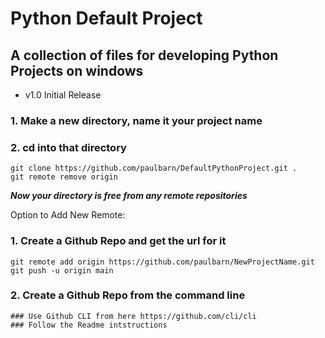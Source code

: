 # Python Default Project

## A collection of files for developing Python Projects on windows

*  v1.0 Initial Release

### 1. Make a new directory, name it your project name
### 2. cd into that directory
	git clone https://github.com/paulbarn/DefaultPythonProject.git .
	git remote remove origin

***Now your directory is free from any remote repositories***

Option to Add New Remote:
### 1. Create a Github Repo and get the url for it
	git remote add origin https://github.com/paulbarn/NewProjectName.git 
	git push -u origin main
	
### 2. Create a Github Repo from the command line
	### Use Github CLI from here https://github.com/cli/cli
	### Follow the Readme intstructions

<!-- markdownlint-disable-file required-headings -->
	
